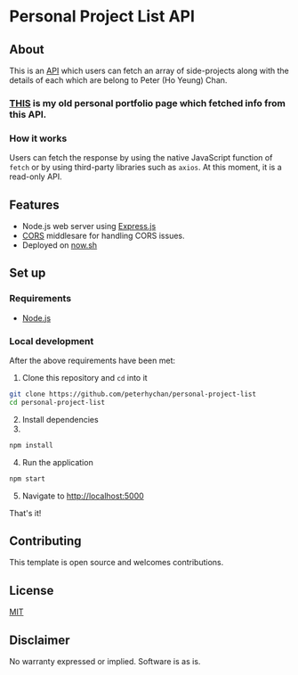 # Personal Project List API

## About

This is an [API](https://personal-project-list.now.sh/) which users can fetch an array of side-projects along with the details of each which are belong to Peter (Ho Yeung) Chan.

### [THIS](https://github.com/peterhychan/peterhychan-page-fetch) is my old personal portfolio page which fetched info from this API.

### How it works

Users can fetch the response by using the native JavaScript function of `fetch` or by using third-party libraries such as `axios`. At this moment, it is a read-only API. 

## Features

- Node.js web server using [Express.js](https://npm.im/express)
- [CORS](https://expressjs.com/en/resources/middleware/cors.html) middlesare for handling CORS issues.
- Deployed on [now.sh](https://personal-project-list.now.sh/)

## Set up

### Requirements

- [Node.js](https://nodejs.org/)

### Local development

After the above requirements have been met:

1. Clone this repository and `cd` into it

```bash
git clone https://github.com/peterhychan/personal-project-list
cd personal-project-list
```

2. Install dependencies
3. 
```bash
npm install
```

4. Run the application

```bash
npm start
```

5. Navigate to [http://localhost:5000](http://localhost:5000)

That's it!

## Contributing

This template is open source and welcomes contributions.
## License

[MIT](http://www.opensource.org/licenses/mit-license.html)

## Disclaimer

No warranty expressed or implied. Software is as is.
